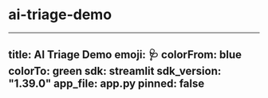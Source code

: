 # ai-triage-demo

---
title: AI Triage Demo
emoji: 🩺
colorFrom: blue
colorTo: green
sdk: streamlit
sdk_version: "1.39.0"
app_file: app.py
pinned: false
---
